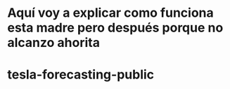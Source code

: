 # Aquí voy a explicar como funciona esta madre pero después porque no alcanzo ahorita

# tesla-forecasting-public

